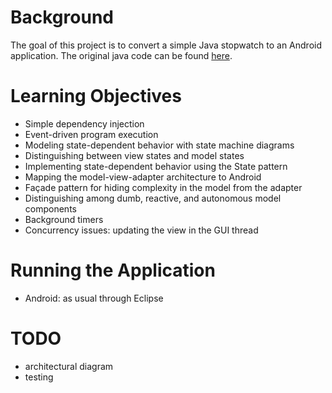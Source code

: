 # Background

The goal of this project is to convert a simple Java stopwatch to an
Android application.  The original java code can be found
[here](https://github.com/concurrency-cs-luc-edu/simplestopwatch-java).

# Learning Objectives

* Simple dependency injection
* Event-driven program execution
* Modeling state-dependent behavior with state machine diagrams
* Distinguishing between view states and model states
* Implementing state-dependent behavior using the State pattern
* Mapping the model-view-adapter architecture to Android
* Fa&ccedil;ade pattern for hiding complexity in the model from the adapter
* Distinguishing among dumb, reactive, and autonomous model components
* Background timers
* Concurrency issues: updating the view in the GUI thread

# Running the Application

* Android: as usual through Eclipse

# TODO

* architectural diagram
* testing
